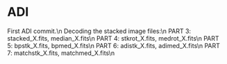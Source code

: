 # ADI
First ADI commit.\n
Decoding the stacked image files:\n
PART 3: stacked_X.fits,  median_X.fits\n
PART 4: stkrot_X.fits,   medrot_X.fits\n
PART 5: bpstk_X.fits,    bpmed_X.fits\n
PART 6: adistk_X.fits,   adimed_X.fits\n
PART 7: matchstk_X.fits, matchmed_X.fits\n
